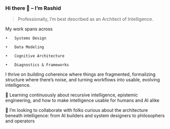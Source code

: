 ### Hi there 👋 – I’m Rashid
> Professionally, I’m best described as an Architect of Intelligence.

My work spans across

	•	Systems Design
 
	•	Data Modeling
 
	•	Cognitive Architecture
 
	•	Diagnostics & Frameworks
 

I thrive on building coherence where things are fragmented, formalizing structure where there’s noise, and turning workflows into usable, evolving intelligence.

🌱 Learning continuously about recursive intelligence, epistemic engineering, and how to make intelligence usable for humans and AI alike

👯 I’m looking to collaborate with folks curious about the architecture beneath intelligence: from AI builders and system designers to philosophers and operators
